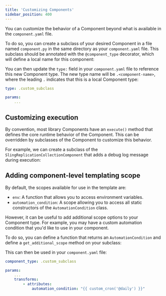 ```yaml
---
title: 'Customizing Components'
sidebar_position: 400
---
```


You can customize the behavior of a Component beyond what is available in the `component.yaml` file.

To do so, you can create a subclass of your desired Component in a file named `component.py` in the same directory as your `component.yaml` file. This subclass should be annotated with the `@component_type` decorator, which will define a local name for this component:

<CodeExample path="docs_beta_snippets/docs_beta_snippets/guides/components/custom-subclass/basic-subclass.py" language="python" />

You can then update the `type:` field in your `component.yaml` file to reference this new Component type. The new type name will be `.<component-name>`, where the leading `.` indicates that this is a local Component type:

```yaml
type: .custom_subclass

params:
    ...
```

## Customizing execution

By convention, most library Components have an `execute()` method that defines the core runtime behavior of the Component. This can be overridden by subclasses of the Component to customize this behavior.

For example, we can create a subclass of the `SlingReplicationCollectionComponent` that adds a debug log message during execution:

<CodeExample path="docs_beta_snippets/docs_beta_snippets/guides/components/custom-subclass/debug-mode.py" language="python" />

## Adding component-level templating scope

By default, the scopes available for use in the template are:

- `env`: A function that allows you to access environment variables.
- `automation_condition`: A scope allowing you to access all static constructors of the `AutomationCondition` class.

However, it can be useful to add additional scope options to your Component type. For example, you may have a custom automation condition that you'd like to use in your component.

To do so, you can define a function that returns an `AutomationCondition` and define a `get_additional_scope` method on your subclass:

<CodeExample path="docs_beta_snippets/docs_beta_snippets/guides/components/custom-subclass/custom-scope.py" language="python" />

This can then be used in your `component.yaml` file:

```yaml
component_type: .custom_subclass

params:
    ...
    transforms:
        - attributes:
            automation_condition: "{{ custom_cron('@daily') }}"
```
